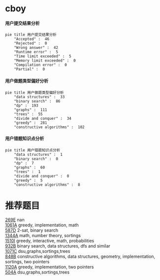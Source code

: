 # cboy

<!-- tabs:start -->



#### **用户提交结果分析**

```mermaid
pie title 用户提交结果分析
    "Accepted" :  46
    "Rejected" :  0
    "Wrong answer" :  42
    "Runtime error" :  5
    "Time limit exceeded" :  5
    "Memory limit exceeded" :  0
    "Compilation error" :  0
    "Partial" :  0
```

#### **用户做题类型偏好分析**

```mermaid
pie title 用户做题类型偏好分析
    "data structures" :  33
    "binary search" :  86
    "dp" :  193
    "graphs" :  111
    "trees" :  55
    "divide and conquer" :  34
    "greedy" :  281
    "constructive algorithms" :  102
```
#### **用户错题知识点分析**

```mermaid
pie title 用户错题知识点分析
    "data structures" :  1
    "binary search" :  0
    "dp" :  7
    "graphs" :  60
    "trees" :  1
    "divide and conquer" :  0
    "greedy" :  5
    "constructive algorithms" :  8
```



<!-- tabs:end -->
# 推荐题目
[269E](https://codeforces.com/contest/269/problem/E)		nan		  
[1061A](https://codeforces.com/contest/1061/problem/A)		greedy,
                        implementation,
                        math		  
[587D](https://codeforces.com/contest/587/problem/D)		2-sat,
                        binary search		  
[1344A](https://codeforces.com/contest/1344/problem/A)		math,
                        number theory,
                        sortings		  
[1510I](https://codeforces.com/contest/1510/problem/I)		greedy,
                        interactive,
                        math,
                        probabilities		  
[932B](https://codeforces.com/contest/932/problem/B)		binary search,
                        data structures,
                        dfs and similar		  
[1071C](https://codeforces.com/contest/1071/problem/C)		dsu,graphs,sortings,trees		  
[848B](https://codeforces.com/contest/848/problem/B)		constructive algorithms,
                        data structures,
                        geometry,
                        implementation,
                        sortings,
                        two pointers		  
[1120A](https://codeforces.com/contest/1120/problem/A)		greedy,
                        implementation,
                        two pointers		  
[504A](https://codeforces.com/contest/504/problem/A)		dsu,graphs,sortings,trees		  
